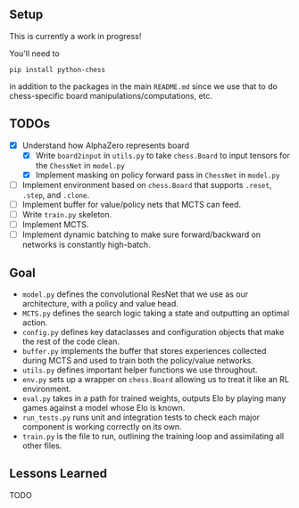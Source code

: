 ## Setup

This is currently a work in progress! 

You'll need to 

`pip install python-chess` 

in addition to the packages in the main `README.md` since we use that to do 
chess-specific board manipulations/computations, etc.

## TODOs

- [x] Understand how AlphaZero represents board
    - [x] Write `board2input` in `utils.py` to take `chess.Board` to input tensors for the `ChessNet` in `model.py` 
    - [x] Implement masking on policy forward pass in `ChessNet` in `model.py` 
- [ ] Implement environment based on `chess.Board` that supports `.reset`, `.step`, and `.clone`. 
- [ ] Implement buffer for value/policy nets that MCTS can feed. 
- [ ] Write `train.py` skeleton. 
- [ ] Implement MCTS. 
- [ ] Implement dynamic batching to make sure forward/backward on networks is constantly high-batch. 

## Goal

- `model.py` defines the convolutional ResNet that we use as our architecture, with a policy and value head. 
- `MCTS.py` defines the search logic taking a state and outputting an optimal action. 
- `config.py` defines key dataclasses and configuration objects that make the rest of the code clean. 
- `buffer.py` implements the buffer that stores experiences collected during MCTS and used to train both the policy/value networks. 
- `utils.py` defines important helper functions we use throughout. 
- `env.py` sets up a wrapper on `chess.Board` allowing us to treat it like an RL environment. 
- `eval.py` takes in a path for trained weights, outputs Elo by playing many games against a model whose Elo is known.
- `run_tests.py` runs unit and integration tests to check each major component is working correctly on its own. 
- `train.py` is the file to run, outlining the training loop and assimilating all other files.  

## Lessons Learned 

TODO 